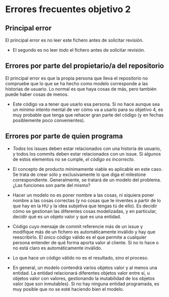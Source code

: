 # Errores frecuentes objetivo 2

## Principal error

El principal error es no leer este fichero antes de solicitar revisión.

- El segundo es no leer *todo* el fichero antes de solicitar revisión.

## Errores por parte del propietario/a del repositorio

El principal error es que la propia persona que lleva el repositorio no
  compruebe que lo que se ha hecho como modelo corresponde a las historias de
  usuario. Lo normal es que haya cosas de más, pero también puede haber cosas de
  menos.

- Este código va a tener que usarlo esa persona. Si no hace aunque sea un mínimo
  intento mental de ver cómo va a usarlo para su objetivo 4, es muy probable que
  tenga que rehacer gran parte del código (y en fechas posiblemente poco
  convenientes).

## Errores por parte de quien programa

- *Todos* los issues deben estar relacionados con una historia de
   usuario, y todos los commits deben estar relacionados con un
   issue. Si algunos de estos elementos no se cumple, *el código es
   incorrecto*.

- El concepto de producto mínimamente viable es aplicable en este caso. Se trata
  de crear sólo y exclusivamente lo que diga el milestone
  correspondiente. Generalmente, se tratará de un modelo del problema. ¿Las
  funciones son parte del mismo?

- Hacer un modelo no es poner nombre a las cosas, ni siquiera poner nombre a las
  cosas correctas (y no cosas que te inventes a partir de lo que hay en la HU y
  la idea subjetiva que tengas tú de ello). Es decidir cómo se gestionan las
  diferentes cosas modelizadas, y en particular, decidir qué es un objeto valor
  y qué es una entidad.

- Código cuyo mensaje de commit referencie más de un issue y modifique más de un
  fichero es automáticamente inválido y hay que reescribirlo. El único código
  válido es el que permite a cualquier persona entender de qué forma aporta
  valor al cliente. Si no lo hace o no está claro es automáticamente inválido.

- Lo que hace un código válido no es el resultado, sino el proceso.

- En general, un modelo contendrá varios objetos valor y al menos una
  entidad. La entidad relacionará diferentes objetos valor entre sí, u objetos
  valor con valores, gestionando la mutabilidad de los objetos valor (que son
  inmutables). Si no hay ninguna entidad programada, es muy posible que no se
  esté haciendo bien el modelo.

